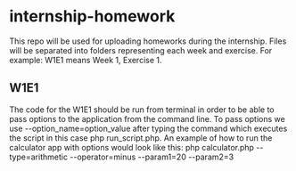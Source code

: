 # internship-homework
This repo will be used for uploading homeworks during the internship.
Files will be separated into folders representing each week and exercise. For example: W1E1 means Week 1, Exercise 1.

## W1E1
The code for the W1E1 should be run from terminal in order to be able to pass options to the application from the command line.
To pass options we use --option_name=option_value after typing the command which executes the script in this case php run_script.php.
An example of how to run the calculator app with options would look like this: php calculator.php --type=arithmetic --operator=minus --param1=20 --param2=3
